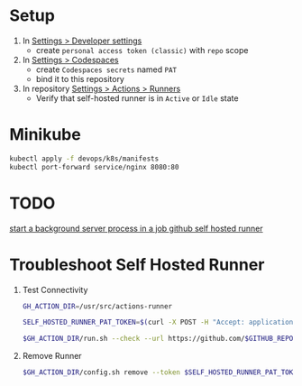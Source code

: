 # Setup

1. In [Settings > Developer settings](https://github.com/settings/tokens/new)
   - create `personal access token (classic)` with `repo` scope
1. In [Settings > Codespaces](https://github.com/settings/codespaces/secrets/new)
   - create `Codespaces secrets` named `PAT`
   - bind it to this repository
1. In repository [Settings > Actions > Runners](https://github.com/ldynia/codespace-minikube/settings/actions/runners)
   - Verify that self-hosted runner is in `Active` or `Idle` state

# Minikube

```bash
kubectl apply -f devops/k8s/manifests
kubectl port-forward service/nginx 8080:80
```

# TODO

[start a background server process in a job github self hosted runner](https://stackoverflow.com/questions/68439803/self-hosted-github-runner-start-a-background-server-process-in-a-job-and-let-it)

# Troubleshoot Self Hosted Runner

1. Test Connectivity

    ```bash
    GH_ACTION_DIR=/usr/src/actions-runner

    SELF_HOSTED_RUNNER_PAT_TOKEN=$(curl -X POST -H "Accept: application/vnd.github+json" -H "Authorization: Bearer $PAT_TOKEN" -H "X-GitHub-Api-Version: 2022-11-28" https://api.github.com/repos/$GITHUB_REPOSITORY/actions/runners/registration-token | jq --raw-output .token)

    $GH_ACTION_DIR/run.sh --check --url https://github.com/$GITHUB_REPOSITORY --pat $SELF_HOSTED_RUNNER_PAT_TOKEN
    ```

1. Remove Runner

    ```bash
    $GH_ACTION_DIR/config.sh remove --token $SELF_HOSTED_RUNNER_PAT_TOKEN
    ```

